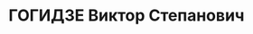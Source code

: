 ---
title: ГОГИДЗЕ Виктор Степанович
description: "Род. в 1895. Род занятий: до ареста начальник военного склада № 24 ЗакВО,\
  \ по званию майор. \n  Осужден Тройкой при НКВД ГССР 09.11.1937. Мера наказания:\
  \ расстрел с конфискацией личного имущества. Дата расстрела: 10.11.1937"
---
